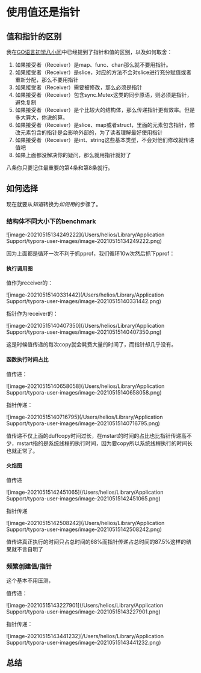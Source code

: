 # 使用值还是指针



## 值和指针的区别

我在[GO语言初学八小问](https://mp.weixin.qq.com/s/brhd_jyIdIuoxkOVJyIwAA)中已经提到了指针和值的区别，以及如何取舍：

1. 如果接受者（Receiver）是map、func、chan那么就不要用指针。
2. 如果接受者（Receiver）是slice，对应的方法不会对slice进行充分赋值或者重新分配，那么不要用指针
3. 如果接受者（Receiver）需要被修改，那么必须是指针
4. 如果接受者（Receiver）包含sync.Mutex这类的同步原语，则必须是指针，避免复制
5. 如果接受者（Receiver）是个比较大的结构体，那么传递指针更有效率。但是多大算大，你说的算。
6. 如果接受者（Receiver）是slice、map或者struct，里面的元素包含指针，修改元素包含的指针是会影响外部的，为了读者理解最好使用指针
7. 如果接受者（Receiver）是int、string这些基本类型，不会对他们修改就传递值吧
8. 如果上面都没解决你的疑问，那么就用指针就好了

八条你只要记住最重要的第4条和第8条就行。

## 如何选择

现在就要从*知道*转换为*如何用*的步骤了。





### 结构体不同大小下的benchmark

![image-20210515134249222](/Users/helios/Library/Application Support/typora-user-images/image-20210515134249222.png)





因为上面都是循环一次不利于抓pprof，我们循环10w次然后抓下pprof：

#### 执行调用图



值作为receiver的：

![image-20210515140331442](/Users/helios/Library/Application Support/typora-user-images/image-20210515140331442.png)

指针作为receiver的：

![image-20210515140407350](/Users/helios/Library/Application Support/typora-user-images/image-20210515140407350.png)

这是时候值传递的每次copy就会耗费大量的时间了，而指针却几乎没有。



#### 函数执行时间占比

值传递：

![image-20210515140658058](/Users/helios/Library/Application Support/typora-user-images/image-20210515140658058.png)

指针传递：

![image-20210515140716795](/Users/helios/Library/Application Support/typora-user-images/image-20210515140716795.png)

值传递不仅上面的duffcopy时间过长，在mstart的时间的占比也比指针传递高不少，mstart指的是系统线程的执行时间，因为要copy所以系统线程执行的时间长也就正常了。

#### 火焰图

值传递

![image-20210515142451065](/Users/helios/Library/Application Support/typora-user-images/image-20210515142451065.png)

指针传递

![image-20210515142508242](/Users/helios/Library/Application Support/typora-user-images/image-20210515142508242.png)

值传递真正执行的时间只占总时间的68%而指针传递占总时间的87.5%这样的结果就不言自明了



### 频繁创建值/指针

这个基本不用压测，

值传递：

![image-20210515143227901](/Users/helios/Library/Application Support/typora-user-images/image-20210515143227901.png)

指针传递：

![image-20210515143441232](/Users/helios/Library/Application Support/typora-user-images/image-20210515143441232.png)





## 总结



